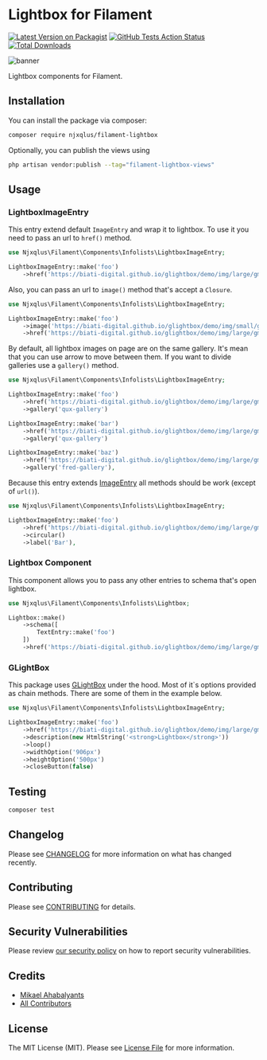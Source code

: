 # Lightbox for Filament

[![Latest Version on Packagist](https://img.shields.io/packagist/v/njxqlus/filament-lightbox.svg?style=flat-square)](https://packagist.org/packages/njxqlus/filament-lightbox)
[![GitHub Tests Action Status](https://img.shields.io/github/actions/workflow/status/njxqlus/filament-lightbox/run-tests.yml?branch=main&label=tests&style=flat-square)](https://github.com/njxqlus/filament-lightbox/actions?query=workflow%3Arun-tests+branch%3Amain)
[![Total Downloads](https://img.shields.io/packagist/dt/njxqlus/filament-lightbox.svg?style=flat-square)](https://packagist.org/packages/njxqlus/filament-lightbox)

<img alt="banner" class="filament-hidden" src="https://github.com/njxqlus/filament-lightbox/blob/main/.github/banner.jpg?raw=true">

Lightbox components for Filament.

## Installation

You can install the package via composer:

```bash
composer require njxqlus/filament-lightbox
```

Optionally, you can publish the views using

```bash
php artisan vendor:publish --tag="filament-lightbox-views"
```

## Usage

### LightboxImageEntry

This entry extend default `ImageEntry` and wrap it to lightbox. To use it you need to pass an url to `href()` method.

```php
use Njxqlus\Filament\Components\Infolists\LightboxImageEntry;

LightboxImageEntry::make('foo')
    ->href('https://biati-digital.github.io/glightbox/demo/img/large/gm2.jpg')
```

Also, you can pass an url to `image()` method that's accept a `Closure`.

```php
use Njxqlus\Filament\Components\Infolists\LightboxImageEntry;

LightboxImageEntry::make('foo')
    ->image('https://biati-digital.github.io/glightbox/demo/img/small/gm2.jpg')
    ->href('https://biati-digital.github.io/glightbox/demo/img/large/gm2.jpg')
```

By default, all lightbox images on page are on the same gallery. It's mean that you can use arrow to move between them. 
If you want to divide galleries use a `gallery()` method.

```php
use Njxqlus\Filament\Components\Infolists\LightboxImageEntry;

LightboxImageEntry::make('foo')          
    ->href('https://biati-digital.github.io/glightbox/demo/img/large/gm2.jpg')   
    ->gallery('qux-gallery')

LightboxImageEntry::make('bar')
    ->href('https://biati-digital.github.io/glightbox/demo/img/large/gm8.jpg')
    ->gallery('qux-gallery')

LightboxImageEntry::make('baz')
    ->href('https://biati-digital.github.io/glightbox/demo/img/large/gm9.jpg')
    ->gallery('fred-gallery'),
```

Because this entry extends [ImageEntry](https://filamentphp.com/docs/3.x/infolists/entries/image) all methods should be work (except of `url()`).

```php
use Njxqlus\Filament\Components\Infolists\LightboxImageEntry;

LightboxImageEntry::make('foo')
    ->href('https://biati-digital.github.io/glightbox/demo/img/large/gm2.jpg')   
    ->circular()
    ->label('Bar'),
```

### Lightbox Component

This component allows you to pass any other entries to schema that's open lightbox.

```php
use Njxqlus\Filament\Components\Infolists\Lightbox;

Lightbox::make()
    ->schema([
        TextEntry::make('foo')
    ])
    ->href('https://biati-digital.github.io/glightbox/demo/img/large/gm2.jpg')
```

### GLightBox

This package uses [GLightBox](https://github.com/biati-digital/glightbox) under the hood. Most of it`s options provided as
chain methods. There are some of them in the example below.

```php
use Njxqlus\Filament\Components\Infolists\LightboxImageEntry;

LightboxImageEntry::make('foo')
    ->href('https://biati-digital.github.io/glightbox/demo/img/large/gm2.jpg')   
    ->description(new HtmlString('<strong>Lightbox</strong>'))
    ->loop()
    ->widthOption('906px')
    ->heightOption('500px')
    ->closeButton(false)
```

## Testing

```bash
composer test
```

## Changelog

Please see [CHANGELOG](CHANGELOG.md) for more information on what has changed recently.

## Contributing

Please see [CONTRIBUTING](.github/CONTRIBUTING.md) for details.

## Security Vulnerabilities

Please review [our security policy](../../security/policy) on how to report security vulnerabilities.

## Credits

- [Mikael Ahabalyants](https://github.com/njxqlus)
- [All Contributors](../../contributors)

## License

The MIT License (MIT). Please see [License File](LICENSE.md) for more information.
